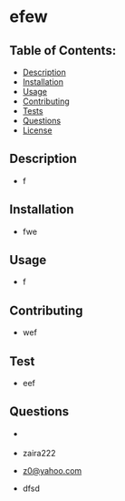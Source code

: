 
# efew

## Table of Contents:
* <a href="#description">Description</a>
* <a href="#installation">Installation</a>
* <a href="#usage">Usage</a>
* <a href="#contributing">Contributing</a>
* <a href="#test">Tests</a>
* <a href="#questions">Questions</a>
* <a href="#license">License</a>
   
## Description
* f
    
    
 
## Installation
* fwe
    
 
## Usage
* f
    
 
## Contributing
* wef
  
    
 
## Test
* eef
    
 
## Questions
* <a class href="https://github.com/zaira222"></a>
* zaira222
    
* z0@yahoo.com
* dfsd

